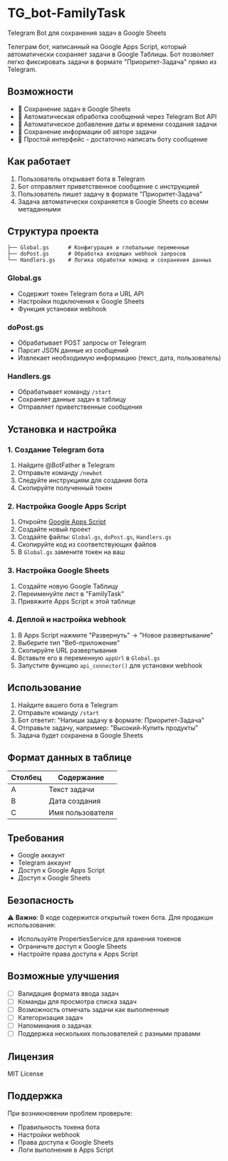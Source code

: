 # TG_bot-FamilyTask
Telegram Bot для сохранения задач в Google Sheets

Телеграм бот, написанный на Google Apps Script, который автоматически сохраняет задачи в Google Таблицы. Бот позволяет легко фиксировать задачи в формате "Приоритет-Задача" прямо из Telegram.

## Возможности

- 📝 Сохранение задач в Google Sheets
- 🤖 Автоматическая обработка сообщений через Telegram Bot API
- 📅 Автоматическое добавление даты и времени создания задачи
- 👤 Сохранение информации об авторе задачи
- 🚀 Простой интерфейс - достаточно написать боту сообщение

## Как работает

1. Пользователь открывает бота в Telegram
2. Бот отправляет приветственное сообщение с инструкцией
3. Пользователь пишет задачу в формате "Приоритет-Задача"
4. Задача автоматически сохраняется в Google Sheets со всеми метаданными

## Структура проекта

```
├── Global.gs      # Конфигурация и глобальные переменные
├── doPost.gs      # Обработка входящих webhook запросов
└── Handlers.gs    # Логика обработки команд и сохранения данных
```

### Global.gs
- Содержит токен Telegram бота и URL API
- Настройки подключения к Google Sheets
- Функция установки webhook

### doPost.gs
- Обрабатывает POST запросы от Telegram
- Парсит JSON данные из сообщений
- Извлекает необходимую информацию (текст, дата, пользователь)

### Handlers.gs
- Обрабатывает команду `/start`
- Сохраняет данные задач в таблицу
- Отправляет приветственные сообщения

## Установка и настройка

### 1. Создание Telegram бота

1. Найдите @BotFather в Telegram
2. Отправьте команду `/newbot`
3. Следуйте инструкциям для создания бота
4. Скопируйте полученный токен

### 2. Настройка Google Apps Script

1. Откройте [Google Apps Script](https://script.google.com)
2. Создайте новый проект
3. Создайте файлы: `Global.gs`, `doPost.gs`, `Handlers.gs`
4. Скопируйте код из соответствующих файлов
5. В `Global.gs` замените токен на ваш

### 3. Настройка Google Sheets

1. Создайте новую Google Таблицу
2. Переименуйте лист в "FamilyTask"
3. Привяжите Apps Script к этой таблице

### 4. Деплой и настройка webhook

1. В Apps Script нажмите "Развернуть" → "Новое развертывание"
2. Выберите тип "Веб-приложение"
3. Скопируйте URL развертывания
4. Вставьте его в переменную `appUrl` в `Global.gs`
5. Запустите функцию `api_connector()` для установки webhook

## Использование

1. Найдите вашего бота в Telegram
2. Отправьте команду `/start`
3. Бот ответит: "Напиши задачу в формате: Приоритет-Задача"
4. Отправьте задачу, например: "Высокий-Купить продукты"
5. Задача будет сохранена в Google Sheets

## Формат данных в таблице

| Столбец | Содержание |
|---------|------------|
| A | Текст задачи |
| B | Дата создания |
| C | Имя пользователя |

## Требования

- Google аккаунт
- Telegram аккаунт
- Доступ к Google Apps Script
- Доступ к Google Sheets

## Безопасность

⚠️ **Важно**: В коде содержится открытый токен бота. Для продакшн использования:
- Используйте PropertiesService для хранения токенов
- Ограничьте доступ к Google Sheets
- Настройте права доступа к Apps Script

## Возможные улучшения

- [ ] Валидация формата ввода задач
- [ ] Команды для просмотра списка задач
- [ ] Возможность отмечать задачи как выполненные
- [ ] Категоризация задач
- [ ] Напоминания о задачах
- [ ] Поддержка нескольких пользователей с разными правами

## Лицензия

MIT License

## Поддержка

При возникновении проблем проверьте:
- Правильность токена бота
- Настройки webhook
- Права доступа к Google Sheets
- Логи выполнения в Apps Script
